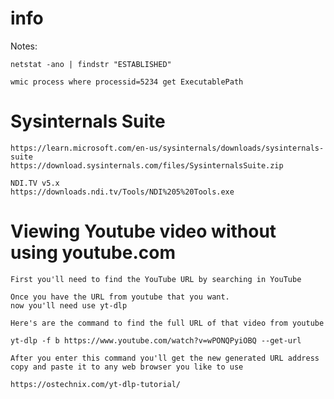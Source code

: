 # info
Notes:
<!--
## ***_<sub>How to force sync-up update</sup>_***
 TO DO: add more details about me later

check this website https://github.com/suno-ai/bark/tree/main -->


``
netstat -ano | findstr "ESTABLISHED"
``

```
wmic process where processid=5234 get ExecutablePath
```

# Sysinternals Suite

```
https://learn.microsoft.com/en-us/sysinternals/downloads/sysinternals-suite
https://download.sysinternals.com/files/SysinternalsSuite.zip
```


```
NDI.TV v5.x
https://downloads.ndi.tv/Tools/NDI%205%20Tools.exe
```




# Viewing Youtube video without using youtube.com 

```
First you'll need to find the YouTube URL by searching in YouTube

Once you have the URL from youtube that you want. 
now you'll need use yt-dlp

Here's are the command to find the full URL of that video from youtube 

yt-dlp -f b https://www.youtube.com/watch?v=wPONQPyiOBQ --get-url

After you enter this command you'll get the new generated URL address
copy and paste it to any web browser you like to use
```


```
https://ostechnix.com/yt-dlp-tutorial/
```
